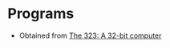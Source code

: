 # Programs

- Obtained from
  [The 323: A 32-bit computer](https://conwaylife.com/forums/viewtopic.php?f=2&t=6808#p200720)
